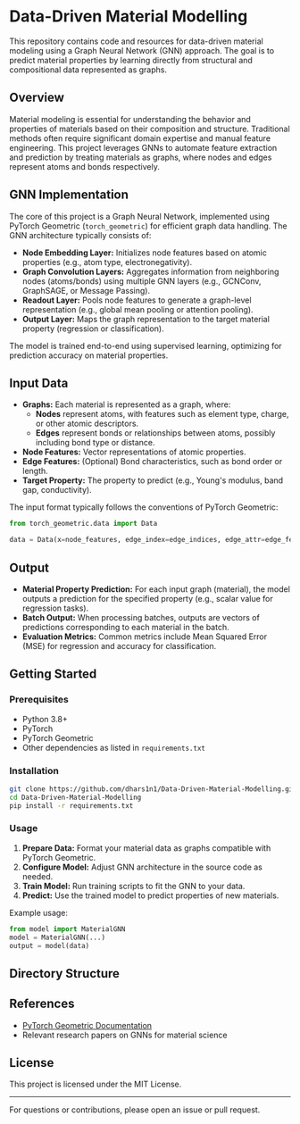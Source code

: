 # Data-Driven Material Modelling

This repository contains code and resources for data-driven material modeling using a Graph Neural Network (GNN) approach. The goal is to predict material properties by learning directly from structural and compositional data represented as graphs.

## Overview

Material modeling is essential for understanding the behavior and properties of materials based on their composition and structure. Traditional methods often require significant domain expertise and manual feature engineering. This project leverages GNNs to automate feature extraction and prediction by treating materials as graphs, where nodes and edges represent atoms and bonds respectively.

## GNN Implementation

The core of this project is a Graph Neural Network, implemented using PyTorch Geometric (`torch_geometric`) for efficient graph data handling. The GNN architecture typically consists of:

- **Node Embedding Layer:** Initializes node features based on atomic properties (e.g., atom type, electronegativity).
- **Graph Convolution Layers:** Aggregates information from neighboring nodes (atoms/bonds) using multiple GNN layers (e.g., GCNConv, GraphSAGE, or Message Passing).
- **Readout Layer:** Pools node features to generate a graph-level representation (e.g., global mean pooling or attention pooling).
- **Output Layer:** Maps the graph representation to the target material property (regression or classification).

The model is trained end-to-end using supervised learning, optimizing for prediction accuracy on material properties.

## Input Data

- **Graphs:** Each material is represented as a graph, where:
  - **Nodes** represent atoms, with features such as element type, charge, or other atomic descriptors.
  - **Edges** represent bonds or relationships between atoms, possibly including bond type or distance.
- **Node Features:** Vector representations of atomic properties.
- **Edge Features:** (Optional) Bond characteristics, such as bond order or length.
- **Target Property:** The property to predict (e.g., Young's modulus, band gap, conductivity).

The input format typically follows the conventions of PyTorch Geometric:
```python
from torch_geometric.data import Data

data = Data(x=node_features, edge_index=edge_indices, edge_attr=edge_features, y=target)
```

## Output

- **Material Property Prediction:** For each input graph (material), the model outputs a prediction for the specified property (e.g., scalar value for regression tasks).
- **Batch Output:** When processing batches, outputs are vectors of predictions corresponding to each material in the batch.
- **Evaluation Metrics:** Common metrics include Mean Squared Error (MSE) for regression and accuracy for classification.

## Getting Started

### Prerequisites

- Python 3.8+
- PyTorch
- PyTorch Geometric
- Other dependencies as listed in `requirements.txt`

### Installation

```bash
git clone https://github.com/dhars1n1/Data-Driven-Material-Modelling.git
cd Data-Driven-Material-Modelling
pip install -r requirements.txt
```

### Usage

1. **Prepare Data:** Format your material data as graphs compatible with PyTorch Geometric.
2. **Configure Model:** Adjust GNN architecture in the source code as needed.
3. **Train Model:** Run training scripts to fit the GNN to your data.
4. **Predict:** Use the trained model to predict properties of new materials.

Example usage:
```python
from model import MaterialGNN
model = MaterialGNN(...)
output = model(data)
```

## Directory Structure


## References

- [PyTorch Geometric Documentation](https://pytorch-geometric.readthedocs.io/)
- Relevant research papers on GNNs for material science

## License

This project is licensed under the MIT License.

---

For questions or contributions, please open an issue or pull request.
